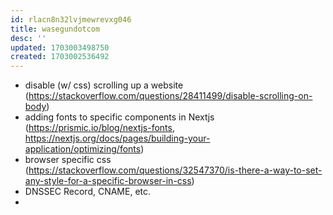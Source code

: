 ```yaml
---
id: rlacn8n32lvjmewrevxg046
title: wasegundotcom
desc: ''
updated: 1703003498750
created: 1703002536492
---
```


- disable (w/ css) scrolling up a website (https://stackoverflow.com/questions/28411499/disable-scrolling-on-body)
- adding fonts to specific components in Nextjs (https://prismic.io/blog/nextjs-fonts, https://nextjs.org/docs/pages/building-your-application/optimizing/fonts)
- browser specific css (https://stackoverflow.com/questions/32547370/is-there-a-way-to-set-any-style-for-a-specific-browser-in-css)
- DNSSEC Record, CNAME, etc.
- 